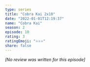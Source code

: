 ```yaml
---
type: series
title: "Cobra Kai 2x10"
date: "2022-01-01T12:19:37"
name: "Cobra Kai"
season: 2
episode: 10
rating: 3
ratingEmoji: "⭐️⭐️⭐️"
share: false
---
```


*[No review was written for this episode]*
